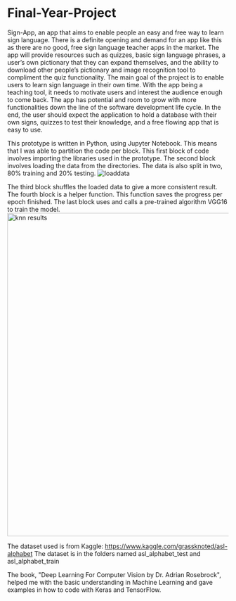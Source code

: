 # Final-Year-Project

  Sign-App, an app that aims to enable people an easy and free way to learn sign language. There is a definite opening and demand for an app like this as there are no good, free sign language teacher apps in the market. The app will provide resources such as quizzes, basic sign language phrases, a user’s own pictionary that they can expand themselves, and the ability to download other people’s pictionary and image recognition tool to compliment the quiz functionality. The main goal of the project is to enable users to learn sign language in their own time. With the app being a teaching tool, it needs to motivate users and interest the audience enough to come back. The app has potential and room to grow with more functionalities down the line of the software development life cycle. In the end, the user should expect the application to hold a database with their own signs, quizzes to test their knowledge, and a free flowing app that is easy to use.


This prototype is written in Python, using Jupyter Notebook. This means that I was able to partition the code per block.
This first block of code involves importing the libraries used in the prototype.
The second block involves loading the data from the directories. The data is also split in two, 80% training and 20% testing.
![loaddata](https://user-images.githubusercontent.com/23058507/49383781-75f07e00-f711-11e8-8e63-b0b5eda55fca.png)

The third block shuffles the loaded data to give a more consistent result.
The fourth block is a helper function. This function saves the progress per epoch finished.
The last block uses and calls a pre-trained algorithm VGG16 to train the model.
<img width="735" alt="knn results" src="https://user-images.githubusercontent.com/23058507/49383790-79840500-f711-11e8-995f-13ddc3598d16.PNG">

The dataset used is from Kaggle: https://www.kaggle.com/grassknoted/asl-alphabet
The dataset is in the folders named asl_alphabet_test and asl_alphabet_train

The book, "Deep Learning For Computer Vision by Dr. Adrian Rosebrock", helped me with the basic understanding in Machine Learning and gave examples in how to code with Keras and TensorFlow.